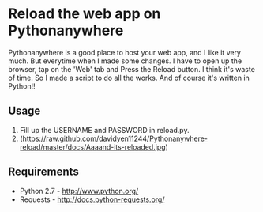 Reload the web app on Pythonanywhere
=================================

Pythonanywhere is a good place to host your web app, and I like it very much.
But everytime when I made some changes. I have to open up the browser, tap on the 'Web' tab and Press the Reload button. I think it's waste of time.
So I made a script to do all the works. And of course it's written in Python!!

## Usage ##
1. Fill up the USERNAME and PASSWORD in reload.py.
2. (https://raw.github.com/davidyen11244/Pythonanywhere-reload/master/docs/Aaaand-its-reloaded.jpg)


## Requirements ##
* Python 2.7 - http://www.python.org/
* Requests - http://docs.python-requests.org/ 
